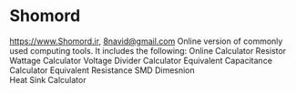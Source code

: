 # Shomord
https://www.Shomord.ir,     8navid@gmail.com
Online version of commonly used computing tools.
It includes the following:
Online Calculator
Resistor Wattage Calculator 
Voltage Divider Calculator
Equivalent Capacitance Calculator 
Equivalent Resistance 
SMD Dimesnion  
Heat Sink Calculator


